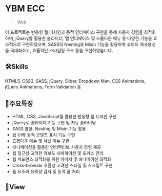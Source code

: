 # **YBM ECC**
>*Web*

이 프로젝트는 반응형 웹 디자인과 동적 인터페이스 구현을 통해 사용자 경험을 최적화하며, jQuery를 활용한 슬라이더, 탭 인터페이스 및 드롭다운 메뉴 등 다양한 기능을 효과적으로 구현하였으며, SASS의 Nesting과 Mixin 기능을 활용하여 코드의 재사용성을 극대화하고, 효율적인 스타일링 구조 등을 구현하였습니다. 

## 🛠Skills
HTML5, CSS3, SASS, jQuery, Slider, Dropdown Men, CSS Animations, jQuery Animations, Form Validation 등 

## 📣주요특징
* HTML, CSS, JavaScript를 활용한 반응형 웹 디자인 구현
* jQuery로 슬라이더 기능 구현 및 자동 슬라이딩
* SASS 활용, Nesting 및 Mixin 기능 활용
* 탭 UI와 동적 콘텐츠 표시 기능 구현
* 드롭다운 메뉴 및 서브 메뉴 구현
* 애니메이션을 활용한 인터랙티브 사용자 경험 제공
* 웹 접근성 고려한 키보드 내비게이션 및 포커스 관리
* 웹 퍼포먼스 최적화를 위한 이미지 및 애니메이션 최적화
* Cross-browser 호환성 고려한 스타일 및 스크립트 구현
* 폼 요소와 유효성 검사 및 동적 폼 처리

## 📑View
